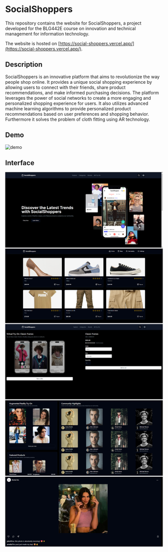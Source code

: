 # SocialShoppers

This repository contains the website for SocialShoppers, a project developed for the BLG442E course on innovation and technical management for information technology.

The website is hosted on [https://social-shoppers.vercel.app/](https://social-shoppers.vercel.app/).

## Description

SocialShoppers is an innovative platform that aims to revolutionize the way people shop online. It provides a unique social shopping experience by allowing users to connect with their friends, share product recommendations, and make informed purchasing decisions. The platform leverages the power of social networks to create a more engaging and personalized shopping experience for users. It also utilizes advanced machine learning algorithms to provide personalized product recommendations based on user preferences and shopping behavior. Furthermore it solves the problem of cloth fitting using AR technology.

## Demo

![demo](demo.gif)

## Interface

![Home Screen](HomeScreen.png)
![shopping screen](shoppingScreen.png)
![AR screen](ARscreen.png)
![Community Page](CommunityPage.png)
![Feed Page](feed.png)
